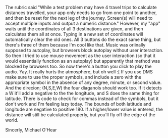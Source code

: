 The rubric said "While a test problem may have 4 travel trips to calculate distances travelled, your app only needs to go from one point to another, 
and then be reset for the next leg of the journey. Screen(s) will need to accept multiple inputs and output a numeric distance." 
However, my "app" waits until the coordinates of all 3 destinations are given, and then calculates them all at once. Typing in a new set of coordinates will automatically clear the old ones.
All 3 buttons do the exact same thing, but there's three of them because I'm cool like that.
Music was oriinally supposed to autoplay, but browsers block autoplay without user interaction. So then I tried to use mouse movement as the user interaction
(so that it would essentially function as an autoplay) but apparently that method was blocked by browsers too. 
So now there's a button you click to play the audio. Yay. It really hurts the atmosphere, but oh well :[
If you use DMS make sure to use the proper symbols, and include a zero with the appropriate symbol in the absence of any degree, minute, or second value.
And the direcion; (N,S,E,W) the four diaganols should work too. If it detects a W it'll add a negative to the the longitude, and S does the same thing for latitude.
There is code to check for commas instead of the symbols, but it don't work and I'm feeling lazy today.
The bounds of both latitude and longitude are negative to positive 180. 
If a higher/lower value is entered, the distance will still be calculated properly, but you'll fly off the edge of the world.

Sincerly,
Michael O'Hear
